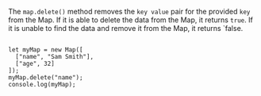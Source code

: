 The `map.delete()` method removes
the `key value` pair for the provided `key` from the Map.
If it is able to delete the
data from the Map, it returns `true`.
If it is unable to find the data
and remove it from the Map, it
returns `false.

<Editor lang="javascript">
<code>
let myMap = new Map([
  ["name", "Sam Smith"],
  ["age", 32]
]);
myMap.delete("name");
console.log(myMap);
</code>
</Editor>